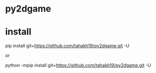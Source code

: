 # py2dgame

# install
pip install git+https://github.com/tahakh19/py2dgame.git -U

or 

python -mpip install git+https://github.com/tahakh19/py2dgame.git -U
